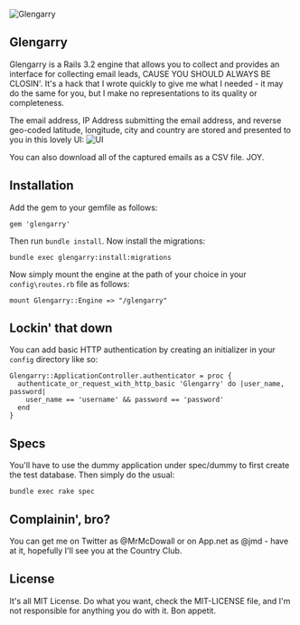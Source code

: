 ![Glengarry](http://f.cl.ly/items/3X0b2u0Z2F2d3E1A3q0v/Screen%20Shot%202012-09-04%20at%202.50.35%20PM.png)

## Glengarry

Glengarry is a Rails 3.2 engine that allows you to collect and provides an interface for collecting email leads, CAUSE YOU SHOULD ALWAYS BE CLOSIN'. It's a hack that I wrote quickly to give me what I
needed - it may do the same for you, but I make no representations to its quality or completeness.

The email address, IP Address submitting the email address, and reverse geo-coded latitude, longitude, city and country are stored and presented to you in this lovely UI:
![UI](http://f.cl.ly/items/2p2y0L3g3V0B1S0h1A37/Screen%20Shot%202012-09-04%20at%203.45.21%20PM.png)

You can also download all of the captured emails as a CSV file. JOY.

## Installation

Add the gem to your gemfile as follows:

    gem 'glengarry'

Then run ```bundle install```. Now install the migrations:

    bundle exec glengarry:install:migrations

Now simply mount the engine at the path of your choice in your ```config\routes.rb``` file as follows:

    mount Glengarry::Engine => "/glengarry"

## Lockin' that down

You can add basic HTTP authentication by creating an initializer in your ```config``` directory like so:

    Glengarry::ApplicationController.authenticator = proc {
      authenticate_or_request_with_http_basic 'Glengarry' do |user_name, password|
        user_name == 'username' && password == 'password'
      end
    }

## Specs

You'll have to use the dummy application under spec/dummy to first create the test database. Then simply do the usual:

    bundle exec rake spec

## Complainin', bro?

You can get me on Twitter as @MrMcDowall or on App.net as @jmd - have at it, hopefully I'll see you at the Country Club.

## License
It's all MIT License. Do what you want, check the MIT-LICENSE file, and I'm not responsible for anything you do with it. Bon appetit.
